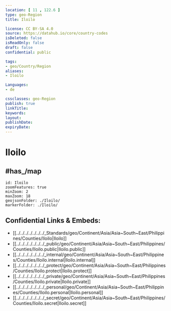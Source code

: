 ```yaml
---
location: [ 11 , 122.6 ] 
type: geo-Region
title: Iloilo

license: CC BY-SA 4.0
source: https://datahub.io/core/country-codes
isDeleted: false
isReadOnly: false
draft: false
confidential: public

tags:
- geo/Country/Region
aliases:
- Iloilo

Languages:
- de

cssclasses: geo-Region
publish: true
linkTitle: 
keywords: 
layout: 
publishDate: 
expiryDate: 
---
```


# Iloilo

## #has_/map 

```leaflet
id: Iloilo
zoomFeatures: true 
minZoom: 2 
maxZoom: 18
geojsonFolder: ./Iloilo/
markerFolder: ./Iloilo/
```


## Confidential Links & Embeds: 
- [[../../../../../../../_Standards/geo/Continent/Asia/Asia~South~East/Philippines/Counties/Iloilo|Iloilo]] 
- [[../../../../../../../_public/geo/Continent/Asia/Asia~South~East/Philippines/Counties/Iloilo.public|Iloilo.public]] 
- [[../../../../../../../_internal/geo/Continent/Asia/Asia~South~East/Philippines/Counties/Iloilo.internal|Iloilo.internal]] 
- [[../../../../../../../_protect/geo/Continent/Asia/Asia~South~East/Philippines/Counties/Iloilo.protect|Iloilo.protect]] 
- [[../../../../../../../_private/geo/Continent/Asia/Asia~South~East/Philippines/Counties/Iloilo.private|Iloilo.private]] 
- [[../../../../../../../_personal/geo/Continent/Asia/Asia~South~East/Philippines/Counties/Iloilo.personal|Iloilo.personal]] 
- [[../../../../../../../_secret/geo/Continent/Asia/Asia~South~East/Philippines/Counties/Iloilo.secret|Iloilo.secret]] 

